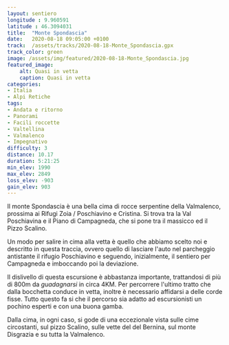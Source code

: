```yaml
---
layout: sentiero
longitude : 9.960591
latitude : 46.3094031
title:  "Monte Spondascia"
date:   2020-08-18 09:05:00 +0100
track:  /assets/tracks/2020-08-18-Monte_Spondascia.gpx
track_color: green
image: /assets/img/featured/2020-08-18-Monte_Spondascia.jpg
featured_image:
    alt: Quasi in vetta
    caption: Quasi in vetta
categories:
- Italia
- Alpi Retiche
tags:
- Andata e ritorno
- Panorami
- Facili roccette
- Valtellina
- Valmalenco
- Impegnativo
difficulty: 3
distance: 10.17 
duration: 5:21:25
min_elev: 1990
max_elev: 2849
loss_elev: -903
gain_elev: 903
---
```


Il monte Spondascia è una bella cima di rocce serpentine della Valmalenco, prossima ai Rifugi Zoia / Poschiavino e Cristina. Si trova tra la Val Poschiavina e il Piano di Campagneda, che si pone tra il massicco ed il Pizzo Scalino.

Un modo per salire in cima alla vetta è quello che abbiamo scelto noi e descritto in questa traccia, ovvero quello di lasciare l'auto nel parcheggio antistante il rifugio Poschiavino e seguendo, inizialmente, il sentiero per Campagneda e imboccando poi la deviazione.

Il dislivello di questa escursione è abbastanza importante, trattandosi di più di 800m da _guadagnarsi_ in circa 4KM. Per percorrere l'ultimo tratto che dalla bocchetta conduce in vetta, inoltre è necessario affidarsi a delle corde fisse. Tutto questo fa si che il percorso sia adatto ad escursionisti un pochino esperti e con una buona gamba.

Dalla cima, in ogni caso, si gode di una eccezionale vista sulle cime circostanti, sul pizzo Scalino, sulle vette del del Bernina, sul monte Disgrazia e su tutta la Valmalenco.
